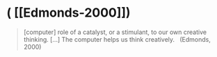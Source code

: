 # ( [[Edmonds-2000]])


> [computer] role of a catalyst, or a stimulant, to our own creative thinking. [...] The computer helps us think creatively.   (Edmonds, 2000)



